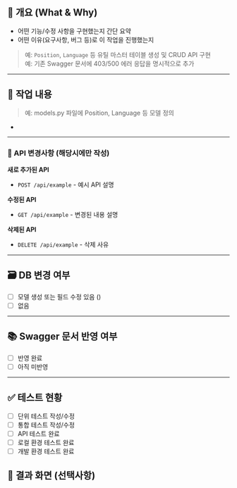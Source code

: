 ## 📌 개요 (What & Why)

- 어떤 기능/수정 사항을 구현했는지 간단 요약
- 어떤 이유(요구사항, 버그 등)로 이 작업을 진행했는지

> 예: `Position`, `Language` 등 유틸 마스터 테이블 생성 및 CRUD API 구현  
> 예: 기존 Swagger 문서에 403/500 에러 응답을 명시적으로 추가
---
## 🔨 작업 내용
> 예: models.py 파일에 Position, Language 등 모델 정의
-

---

### 🔄 API 변경사항 (해당시에만 작성)
**새로 추가된 API**
- `POST /api/example` - 예시 API 설명

**수정된 API**  
- `GET /api/example` - 변경된 내용 설명

**삭제된 API**
- `DELETE /api/example` - 삭제 사유

---

## 🗃 DB 변경 여부

- [ ] 모델 생성 또는 필드 수정 있음 ()
- [ ] 없음

---

## 📚 Swagger 문서 반영 여부

- [ ] 반영 완료
- [ ] 아직 미반영

---
## ✅ 테스트 현황
- [ ] 단위 테스트 작성/수정
- [ ] 통합 테스트 작성/수정  
- [ ] API 테스트 완료
- [ ] 로컬 환경 테스트 완료
- [ ] 개발 환경 테스트 완료

## 📸 결과 화면 (선택사항)
<!-- API 응답 예시, 로그 화면, 테스트 결과 등 -->

